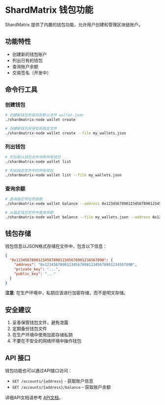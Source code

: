 # ShardMatrix 钱包功能

ShardMatrix 提供了内置的钱包功能，允许用户创建和管理区块链账户。

## 功能特性

- 创建新的钱包账户
- 列出已有的钱包
- 查询账户余额
- 交易签名（开发中）

## 命令行工具

### 创建钱包

```bash
# 创建新钱包并保存到默认文件 wallet.json
./shardmatrix-node wallet create

# 创建新钱包并保存到指定文件
./shardmatrix-node wallet create --file my_wallets.json
```

### 列出钱包

```bash
# 列出默认钱包文件中的所有钱包
./shardmatrix-node wallet list

# 列出指定文件中的所有钱包
./shardmatrix-node wallet list --file my_wallets.json
```

### 查询余额

```bash
# 查询指定地址的余额
./shardmatrix-node wallet balance --address 0x1234567890123456789012345678901234567890

# 从指定钱包文件中查询余额
./shardmatrix-node wallet balance --file my_wallets.json --address 0x1234567890123456789012345678901234567890
```

## 钱包存储

钱包信息以JSON格式存储在文件中，包含以下信息：

```json
{
  "0x1234567890123456789012345678901234567890": {
    "address": "0x1234567890123456789012345678901234567890",
    "private_key": "...",
    "public_key": "..."
  }
}
```

**注意**: 在生产环境中，私钥应该进行加密存储，而不是明文存储。

## 安全建议

1. 妥善保管钱包文件，避免泄露
2. 定期备份钱包文件
3. 在生产环境中使用加密存储私钥
4. 不要在不安全的网络环境中操作钱包

## API 接口

钱包功能也可以通过API接口访问：

- `GET /accounts/{address}` - 获取账户信息
- `GET /accounts/{address}/balance` - 获取账户余额

详细API文档请参考 [API文档](../api/README.md)。